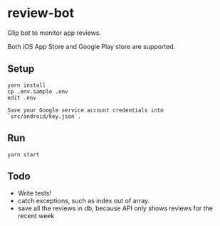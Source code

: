 # review-bot

Glip bot to monitor app reviews.

Both iOS App Store and Google Play store are supported.


## Setup

```
yarn install
cp .env.sample .env
edit .env

Save your Google service account credentials into `src/android/key.json`.
```


## Run

```
yarn start
```


## Todo

- Write tests!
- catch exceptions, such as index out of array.
- save all the reviews in db, because API only shows reviews for the recent week
